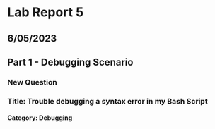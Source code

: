 # Lab Report 5
## 6/05/2023
## Part 1 - Debugging Scenario
### New Question
### Title: Trouble debugging a syntax error in my Bash Script
#### Category: Debugging
